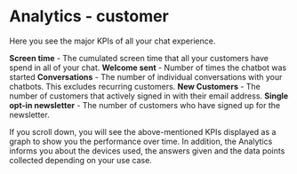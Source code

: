 # Analytics - customer 

Here you see the major KPIs of all your chat experience.

**Screen time** - The cumulated screen time that all your customers have spend in all of your chat.
**Welcome sent** - Number of times the chatbot was started
**Conversations** - The number of individual conversations with your chatbots. This excludes recurring customers.
**New Customers** - The number of customers that actively signed in with their email address.
**Single opt-in newsletter** - The number of customers who have signed up for the newsletter. 

If you scroll down, you will see the above-mentioned KPIs displayed as a graph to show you the performance over time. In addition, the Analytics informs you about the devices used, the answers given and the data points collected depending on your use case.
